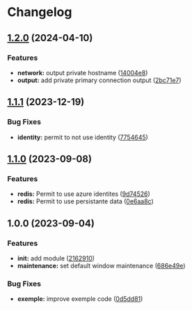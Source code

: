 # Changelog

## [1.2.0](https://github.com/camptocamp/terraform-azure-redis/compare/v1.1.1...v1.2.0) (2024-04-10)


### Features

* **network:** output private hostname ([14004e8](https://github.com/camptocamp/terraform-azure-redis/commit/14004e8eeb212a8778a2a3b4bd42f6bbd6e1da1b))
* **output:** add private primary connection output ([2bc71e7](https://github.com/camptocamp/terraform-azure-redis/commit/2bc71e7d524047164dacbc01bb517bdcd14f167c))

## [1.1.1](https://github.com/camptocamp/terraform-azure-redis/compare/v1.1.0...v1.1.1) (2023-12-19)


### Bug Fixes

* **identity:** permit to not use identity ([7754645](https://github.com/camptocamp/terraform-azure-redis/commit/77546459f82f208cbb7e9bbd0278aee225c5d34e))

## [1.1.0](https://github.com/camptocamp/terraform-azure-redis/compare/v1.0.0...v1.1.0) (2023-09-08)


### Features

* **redis:** Permit to use azure identites ([9d74526](https://github.com/camptocamp/terraform-azure-redis/commit/9d745261fec8a39ed01f0b640f6d4a8d94c1a962))
* **redis:** Permit to use persistante data ([0e6aa8c](https://github.com/camptocamp/terraform-azure-redis/commit/0e6aa8c46ecb0ce1c6837558f800c0ad03f8fdee))

## 1.0.0 (2023-09-04)


### Features

* **init:** add module ([2162910](https://github.com/camptocamp/terraform-azure-redis/commit/21629106b732c35fb8b72ff0d4d45df971ee59c7))
* **maintenance:** set default window maintenance ([686e49e](https://github.com/camptocamp/terraform-azure-redis/commit/686e49ea269a441a9b7649ff0768c408e4d07623))


### Bug Fixes

* **exemple:** improve exemple code ([0d5dd81](https://github.com/camptocamp/terraform-azure-redis/commit/0d5dd8103fffb518d044350548dfaa86d1472c57))
